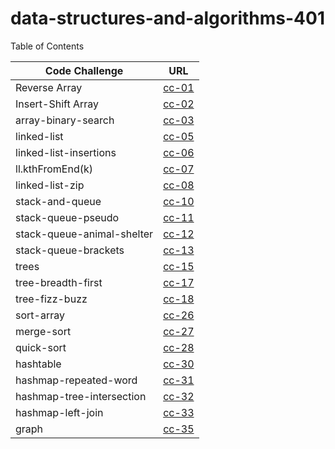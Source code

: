 # data-structures-and-algorithms-401


Table of Contents 

|Code Challenge    | URL|
|------------------|----|
|Reverse Array     |[cc-01](array-reverse/read01.md)|
|Insert-Shift Array|[cc-02](insertShiftArray/read02.md)|
|array-binary-search|[cc-03](array-binary-search/read03.md)|
|linked-list|[cc-05](linked-list/read05.md)|
|linked-list-insertions|[cc-06](linked-list-insertions/read06.md)|
|ll.kthFromEnd(k)|[cc-07](linked-list-kth/read07.md)|
|linked-list-zip|[cc-08](linked-list-zip/read08.md)|
|stack-and-queue|[cc-10](stack-and-queue/read10.md)|
|stack-queue-pseudo|[cc-11](stack-queue-pseudo/read11.md)|
|stack-queue-animal-shelter|[cc-12](stack-queue-animal-shelter/read12.md)|
|stack-queue-brackets|[cc-13](stack-queue-brackets/read13.md)|
|trees|[cc-15](trees/read15.md)|
|tree-breadth-first|[cc-17](tree-breadth-first/read17.md)|
|tree-fizz-buzz|[cc-18](tree-fizz-buzz/read18.md)|
|sort-array|[cc-26](sort-array/read26.md)|
|merge-sort|[cc-27](merge-sort/read27.md)|
|quick-sort|[cc-28](quick-sort/read28.md)|
|hashtable|[cc-30](hashtable/read30.md)|
|hashmap-repeated-word|[cc-31](hashmap-repeated-word/read31.md)|
|hashmap-tree-intersection|[cc-32](hashmap-tree-intersection/read32.md)|
|hashmap-left-join|[cc-33](hashmap-left-join/read33.md)|
|graph|[cc-35](graph/read35.md)|